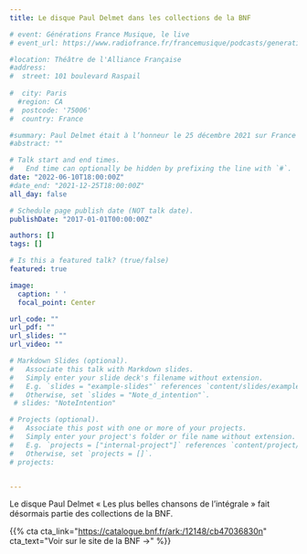 ```yaml
---
title: Le disque Paul Delmet dans les collections de la BNF

# event: Générations France Musique, le live
# event_url: https://www.radiofrance.fr/francemusique/podcasts/generations-france-musique-le-live

#location: Théâtre de l'Alliance Française
#address:
#  street: 101 boulevard Raspail
 
#  city: Paris
  #region: CA
#  postcode: '75006'
#  country: France

#summary: Paul Delmet était à l’honneur le 25 décembre 2021 sur France Musique. 
#abstract: ""

# Talk start and end times.
#   End time can optionally be hidden by prefixing the line with `#`.
date: "2022-06-10T18:00:00Z"
#date_end: "2021-12-25T18:00:00Z"
all_day: false

# Schedule page publish date (NOT talk date).
publishDate: "2017-01-01T00:00:00Z"

authors: []
tags: []

# Is this a featured talk? (true/false)
featured: true

image:
  caption: ' '
  focal_point: Center

url_code: ""
url_pdf: ""
url_slides: ""
url_video: ""

# Markdown Slides (optional).
#   Associate this talk with Markdown slides.
#   Simply enter your slide deck's filename without extension.
#   E.g. `slides = "example-slides"` references `content/slides/example-slides.md`.
#   Otherwise, set `slides = "Note_d_intention"`.
 # slides: "NoteIntention"

# Projects (optional).
#   Associate this post with one or more of your projects.
#   Simply enter your project's folder or file name without extension.
#   E.g. `projects = ["internal-project"]` references `content/project/deep-learning/index.md`.
#   Otherwise, set `projects = []`.
# projects:


---
```

Le disque Paul Delmet « Les plus belles chansons de l’intégrale » fait désormais partie des collections de la BNF.


{{% cta cta_link="https://catalogue.bnf.fr/ark:/12148/cb47036830n" cta_text="Voir sur le site de la BNF →" %}}

